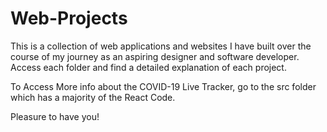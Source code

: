 # Web-Projects

This is a collection of web applications and websites I have built over the course of my journey as an aspiring designer and software developer. Access each folder and find a detailed explanation of each project.

To Access More info about the COVID-19 Live Tracker, go to the src folder which has a majority of the React Code.

Pleasure to have you!

